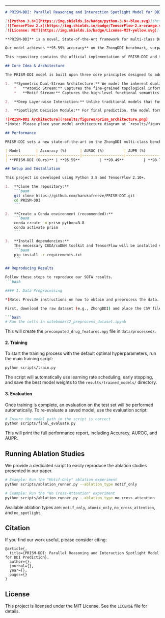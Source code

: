 ---

```markdown
# PRISM-DDI: Parallel Reasoning and Interaction Spotlight Model for DDI Prediction

[![Python 3.8+](https://img.shields.io/badge/python-3.8+-blue.svg)](https://www.python.org/downloads/)
[![TensorFlow 2.x](https://img.shields.io/badge/TensorFlow-2.x-orange.svg)](https://www.tensorflow.org/)
[![License: MIT](https://img.shields.io/badge/License-MIT-yellow.svg)](https://opensource.org/licenses/MIT)

**PRISM-DDI** is a novel, State-of-the-Art framework for multi-class Drug-Drug Interaction (DDI) prediction. The name "PRISM" serves as both an acronym and a powerful metaphor: like a prism decomposing light into its constituent spectra, our model decomposes the complex phenomenon of DDI into distinct, complementary information streams—**atomic topology** and **functional motifs**—and ultimately focuses on the core interaction signals with a unique **Spotlight** mechanism.

Our model achieves **95.59% accuracy** on the ZhongDDI benchmark, surpassing the previous SOTA model.

This repository contains the official implementation of PRISM-DDI and the necessary scripts to reproduce our results.

## Core Idea & Architecture

The PRISM-DDI model is built upon three core principles designed to address key challenges in DDI prediction:

1.  **Symmetric Dual-Stream Architecture:** We model the inherent duality of chemical information through two parallel Transformer-based streams:
    *   **Atomic Stream:** Captures the fine-grained topological information from the atom-bond graph.
    *   **Motif Stream:** Captures the high-level functional semantics from the chemical motif graph.

2.  **Deep Layer-wise Interaction:** Unlike traditional models that fuse information late, PRISM-DDI enforces deep interaction at **every layer** of its encoders. A custom `PrismGATLayer` performs both intra-drug self-attention and inter-drug cross-attention, allowing the representations of the two drugs to co-evolve and mutually refine each other throughout the learning process.

3.  **Spotlight Decision Module:** For final prediction, the model forms a global context query representing the DDI task and uses it as a "spotlight" to attend to all functional motifs. This allows the model to dynamically focus on the most critical substructures for a given interaction, leading to both higher accuracy and enhanced interpretability.

![PRISM-DDI Architecture](results/figures/prism_architecture.png)
*(Note: Please place your model architecture diagram at `results/figures/prism_architecture.png`)*

## Performance

PRISM-DDI sets a new state-of-the-art on the ZhongDDI multi-class benchmark dataset.

| Model       | Accuracy (%)      | AUROC (%)         | AUPR (%)          |
|-------------|-------------------|-------------------|-------------------|
| **PRISM-DDI (Ours)** | **95.59**         | **99.49**         | **98.73**         |

## Setup and Installation

This project is developed using Python 3.8 and TensorFlow 2.10+.

1.  **Clone the repository:**
    ```bash
    git clone https://github.com/harukafreeze/PRISM-DDI.git
    cd PRISM-DDI
    ```

2.  **Create a Conda environment (recommended):**
    ```bash
    conda create -n prism python=3.8
    conda activate prism
    ```

3.  **Install dependencies:**
    The necessary CUDA/cuDNN toolkit and TensorFlow will be installed via pip. Ensure your NVIDIA driver is compatible.
    ```bash
    pip install -r requirements.txt
    ```

## Reproducing Results

Follow these steps to reproduce our SOTA results.
```bash

#### 1. Data Preprocessing

*(Note: Provide instructions on how to obtain and preprocess the data. If the preprocessed file is provided, simplify this step.)*

First, download the raw dataset (e.g., ZhongDDI) and place the CSV files in the `data/raw/` directory. Then, run the preprocessing notebook to generate the feature file:

```bash
# Run the cells in notebooks/2_preprocess_dataset.ipynb
```
This will create the `precomputed_drug_features.npy` file in `data/processed/`.

#### 2. Training

To start the training process with the default optimal hyperparameters, run the main training script:

```bash
python scripts/train.py
```
The script will automatically use learning rate scheduling, early stopping, and save the best model weights to the `results/trained_models/` directory.

#### 3. Evaluation

Once training is complete, an evaluation on the test set will be performed automatically. To re-evaluate a saved model, use the evaluation script:

```bash
# Ensure the model path in the script is correct
python scripts/final_evaluate.py
```
This will print the full performance report, including Accuracy, AUROC, and AUPR.

## Running Ablation Studies

We provide a dedicated script to easily reproduce the ablation studies presented in our paper.

```bash
# Example: Run the "Motif-Only" ablation experiment
python scripts/ablation_runner.py --ablation_type motif_only

# Example: Run the "No Cross-Attention" experiment
python scripts/ablation_runner.py --ablation_type no_cross_attention
```

Available ablation types are: `motif_only`, `atomic_only`, `no_cross_attention`, and `no_spotlight`.

## Citation

If you find our work useful, please consider citing:

```
@article{,
  title={PRISM-DDI: Parallel Reasoning and Interaction Spotlight Model for DDI Prediction},
  author={},
  journal={},
  year={},
  pages={}
}
```

## License

This project is licensed under the MIT License. See the `LICENSE` file for details.
```
